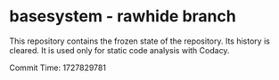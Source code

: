 # basesystem - rawhide branch

This repository contains the frozen state of the repository.
Its history is cleared. It is used only for static code
analysis with Codacy.

Commit Time: 1727829781